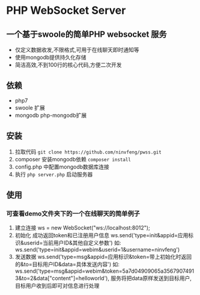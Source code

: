 # PHP WebSocket Server 
## 一个基于swoole的简单PHP websocket 服务
- 仅定义数据收发,不限格式,可用于在线聊天即时通知等
- 使用mongodb提供持久化存储
- 简洁高效,不到100行的核心代码,方便二次开发

## 依赖
- php7
- swoole 扩展
- mongodb php-mongodb扩展

## 安装
1. 拉取代码  ``` git clone https://github.com/ninvfeng/pwss.git ```
2. composer 安装mongodb依赖 ``` composer install ```
3. config.php 中配置mongodb数据库连接
4. 执行 ``` php server.php ``` 启动服务器

## 使用
### 可查看demo文件夹下的一个在线聊天的简单例子
1. 建立连接 ws = new WebSocket("ws://localhost:8012");
2. 初始化 成功返回token和已注册用户信息 ws.send('type=init&appid=应用标识&userid=当前用户ID&其他自定义参数') 如: ws.send('type=init&appid=webim&userid=1&username=ninvfeng')
3. 发送数据 ws.send('type=msg&appid=应用标识&token=带上初始化时返回的&to=目标用户ID&data=具体发送内容') 如: ws.send('type=msg&appid=webim&token=5a7d04909065a35679074913&to=2&data["content"]=helloworld'), 服务将把data原样发送到目标用户,目标用户收到后即可对信息进行处理
